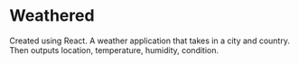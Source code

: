 # Weathered
Created using React. A weather application that takes in a city and country. Then outputs location, temperature, humidity, condition.

